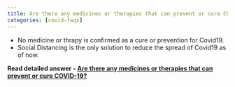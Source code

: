 ```yaml
---
title: Are there any medicines or therapies that can prevent or cure COVID-19?
categories: [covid-faqs]
---
```

- No medicine or thrapy is confirmed as a cure or prevention for Covid19.
- Social Distancing is the only solution to reduce the spread of Covid19 as of now.

**Read detailed answer - [Are there any medicines or therapies that can prevent or cure COVID-19?](https://covidfaq.net/medical-advice/are-there-any-medicines-or-therapies-that-can-prevent-or-cure-covid-19/)**